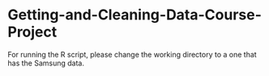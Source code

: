 # Getting-and-Cleaning-Data-Course-Project

For running the R script, please change the working directory to a one that has the Samsung data.
